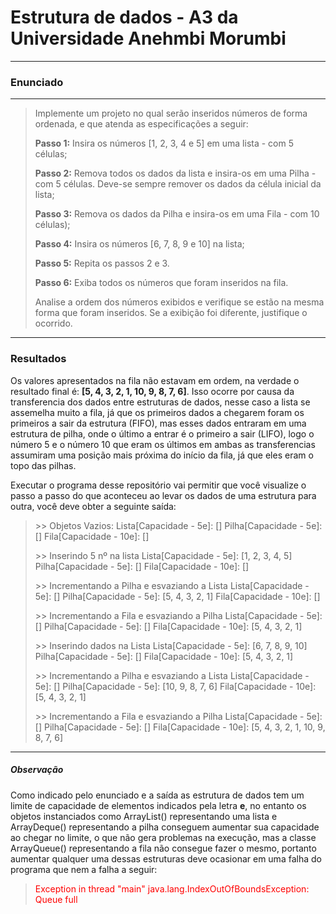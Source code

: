 # **Estrutura de dados - A3 da Universidade Anehmbi Morumbi**
--------------------------
### Enunciado
--------------------------

>Implemente um projeto no qual serão inseridos números de forma ordenada, e que atenda as especificações a seguir: 
> 
> **Passo 1:** Insira os números [1, 2, 3, 4 e 5] em uma lista - com 5 células; 
> 
> **Passo 2:** Remova todos os dados da lista e insira-os em uma Pilha - com 5 células. Deve-se sempre remover os dados da célula inicial da lista; 
> 
> **Passo 3:** Remova os dados da Pilha e insira-os em uma Fila - com 10 células); 
> 
> **Passo 4:** Insira os números [6, 7, 8, 9 e 10] na lista; 
> 
> **Passo 5:** Repita os passos 2 e 3.
>  
> **Passo 6:** Exiba todos os números que foram inseridos na fila. 
> 
>Analise a ordem dos números exibidos e verifique se estão na mesma forma que foram inseridos. Se a exibição foi diferente, justifique o ocorrido.

---------------------

### Resultados

 Os valores apresentados na fila não estavam em ordem, na verdade o resultado final é: **[5, 4, 3, 2, 1, 10, 9, 8, 7, 6]**.
 Isso ocorre por causa da transferencia dos dados entre estruturas de dados, nesse caso a lista se assemelha muito a fila, já que os primeiros dados a chegarem foram os primeiros a sair da estrutura (FIFO), mas esses dados entraram em uma estrutura de pilha, onde o último a entrar é o primeiro a sair (LIFO), logo o número 5 e o número 10 que eram os últimos em ambas as transferencias assumiram uma posição mais próxima do início da fila, já que eles eram o topo das pilhas.

 Executar o programa desse repositório vai permitir que você visualize o passo a passo do que aconteceu ao levar os dados de uma estrutura para outra, você deve obter a seguinte saída:

 >\>\> Objetos Vazios: 
>Lista[Capacidade - 5e]: []
>Pilha[Capacidade - 5e]: []
>Fila[Capacidade - 10e]: []
>
>\>\> Inserindo 5 nº na lista
>Lista[Capacidade - 5e]: [1, 2, 3, 4, 5]
>Pilha[Capacidade - 5e]: []
>Fila[Capacidade - 10e]: []
>
>\>\> Incrementando a Pilha e esvaziando a Lista
>Lista[Capacidade - 5e]: []
>Pilha[Capacidade - 5e]: [5, 4, 3, 2, 1]
>Fila[Capacidade - 10e]: []
>
>\>\> Incrementando a Fila e esvaziando a Pilha
>Lista[Capacidade - 5e]: []
>Pilha[Capacidade - 5e]: []
>Fila[Capacidade - 10e]: [5, 4, 3, 2, 1]
>
>\>\> Inserindo dados na Lista
>Lista[Capacidade - 5e]: [6, 7, 8, 9, 10]
>Pilha[Capacidade - 5e]: []
>Fila[Capacidade - 10e]: [5, 4, 3, 2, 1]
>
>\>\> Incrementando a Pilha e esvaziando a Lista
>Lista[Capacidade - 5e]: []
>Pilha[Capacidade - 5e]: [10, 9, 8, 7, 6]
>Fila[Capacidade - 10e]: [5, 4, 3, 2, 1]
>
>\>\> Incrementando a Fila e esvaziando a Pilha
>Lista[Capacidade - 5e]: []
>Pilha[Capacidade - 5e]: []
>Fila[Capacidade - 10e]: [5, 4, 3, 2, 1, 10, 9, 8, 7, 6]

-----------------------
##### Observação

Como indicado pelo enunciado e a saída as estrutura de dados tem um limite de capacidade de elementos indicados pela letra **e**, no entanto os objetos instanciados como ArrayList() representando uma lista e ArrayDeque() representando a pilha conseguem aumentar sua capacidade ao chegar no limite, o que não gera problemas na execução, mas a classe ArrayQueue() representando a fila não consegue fazer o mesmo, portanto aumentar qualquer uma dessas estruturas deve ocasionar em uma falha do programa que nem a falha a seguir:

> <span style="color:red">Exception in thread "main" java.lang.IndexOutOfBoundsException: Queue full</span>

